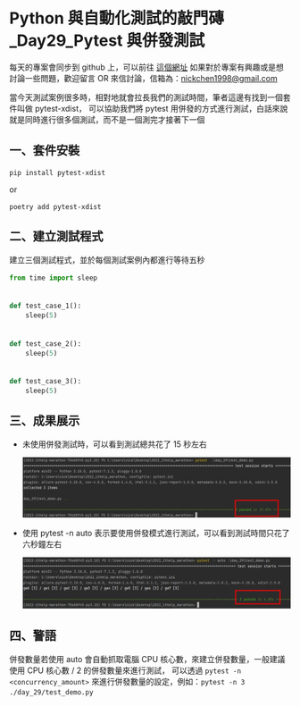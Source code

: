 # Python 與自動化測試的敲門磚_Day29_Pytest 與併發測試

每天的專案會同步到 github 上，可以前往 [這個網址](https://github.com/nickchen1998/2022_ithelp_marathon)
如果對於專案有興趣或是想討論一些問題，歡迎留言 OR 來信討論，信箱為：nickchen1998@gmail.com

當今天測試案例很多時，相對地就會拉長我們的測試時間，筆者這邊有找到一個套件叫做 pytest-xdist，
可以協助我們將 pytest 用併發的方式進行測試，白話來說就是同時進行很多個測試，而不是一個測完才接著下一個

## 一、套件安裝
```shell
pip install pytest-xdist
```
or
```shell
poetry add pytest-xdist
```

## 二、建立測試程式
建立三個測試程式，並於每個測試案例內都進行等待五秒
```python
from time import sleep


def test_case_1():
    sleep(5)


def test_case_2():
    sleep(5)


def test_case_3():
    sleep(5)
```

## 三、成果展示
- 未使用併發測試時，可以看到測試總共花了 15 秒左右
    
    ![img](img/no%20n.jpg)

- 使用 pytest -n auto 表示要使用併發模式進行測試，可以看到測試時間只花了六秒鐘左右
  
    ![img](img/n.jpg)

## 四、警語
併發數量若使用 auto 會自動抓取電腦 CPU 核心數，來建立併發數量，一般建議使用 CPU 核心數 / 2 的併發數量來進行測試，
可以透過 `pytest -n <concurrency_amount>` 來進行併發數量的設定，例如：`pytest -n 3 ./day_29/test_demo.py`